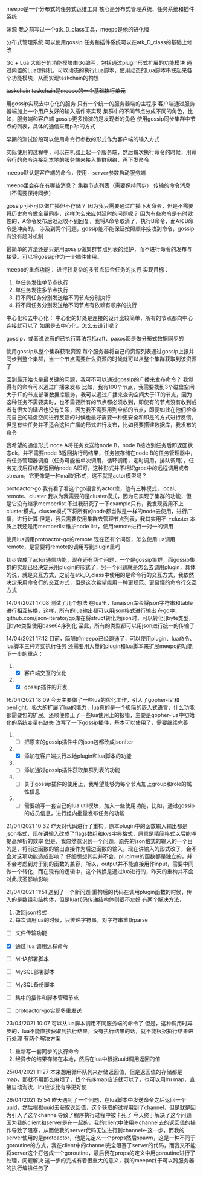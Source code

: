 meepo是一个分布式的任务式运维工具
核心是分布式管理系统、任务系统和插件系统

渊源
我之前写过一个atk_D_class工具，meepo是他的进化版

分布式管理系统
可以使用gossip
任务和插件系统可以在atk_D_class的基础上修改

Go + Lua
大部分的功能模块由Go编写，包括通过plugin形式扩展的功能模块
通过内置的Lua虚拟机，可以动态的执行Lua脚本，使用动态的Lua脚本串联起来各个功能模块，从而实现taskchain的构想

~~taskchain~~
~~taskchain是meepo的一个基础执行单元~~

用gossip实现去中心化的服务
只有一个统一的服务器端的主程序
客户端通过服务器端加上一个用户友好的输入插件来实现
集群中的不同节点分成不同的角色，比如，服务端和客户端
gossip更多扮演的是发现者的角色
使用gossip同步集群中节点的列表，具体的通信采用p2p的方式

早期的测试阶段可以使用命令行参数的形式作为客户端的输入方式

实际使用的过程中，可以在机器上起一个服务端，然后每次执行命令的时候，用命令行的命令连接到本地的服务端来接入集群网络，再下发命令

meepo默认是客户端的命令，使用`--server`参数启动服务端

meepo里会存在有哪些消息？
集群节点列表（需要保持同步）
传输的命令消息（不需要保持同步）


gossip可不可以做广播但不存储？
因为我只需要通过广播下发命令，但是不需要将历史命令做全量同步，这样怎么来应付延时的问题呢？
因为有些命令是有时效性的，A命令发布后迟迟收不到回复，我将A命令取消了，执行B命令，而A和B命令是冲突的。
涉及到两个问题，gossip能不能保证按照顺序接收到命令，gossip有没有超时机制

最简单的方法还是只是用gossip做集群节点列表的维护，而不进行命令的发布与接受。可以将gossip作为一个插件使用。

meepo的重点功能：
进行较复杂的多节点联合任务的执行
实现目标：
1. 单任务发往单节点执行
2. 单任务发往多节点执行
3. 将不同任务分别发送给不同节点分别执行
4. 将不同任务分别发送给不同节点有依赖有顺序的执行

中心化和去中心化：
中心化的好处是连接的设计比较简单，所有的节点都向中心连接就可以了
如果是去中心化，怎么去设计呢？

gossip，或者说说有的已执行算法包括raft、paxos都是做分布式数据同步的

使用gossip从整个集群获取资源
每个服务器将自己的资源列表通过gossip上报并同步到整个集群，当一个节点需要什么资源的时候就可以从整个集群获取到该资源了

回到最开始也是最关键的问题，我可不可以通过gossip的广播来发布命令？
我觉得有的命令可以通过广播来发布
比如，我有100个节点，我需要找到3个磁盘空间大于1T的节点部署数据库服务，我可以通过广播来查询空间大于1T的节点，因为这种任务不需要实时，也不需要所有的节点都必须收到，即使有的节点没有收到或者有很大的延迟也没有关系，因为我不需要用到全部的节点，即便如此在他们检查完自己的磁盘空间进行反馈的时候也最好需要一种更安全和即是的方式进行反馈。
但是有些任务并不适合这种广播的形式进行发布，比如我要搭建数据库，我发布的命令

我希望的通信形式
node A将任务发送给node B，node B接收到任务后即返回状态ok，并不需要node B返回执行局结果，任务被存储在node B的任务管理器中，有任务管理器调度（任务可能被单次调用，循环调用，定时调用，排队调用），任务完成后将结果返回给node A即可。这种形式并不相识grpc中的远程调用或者stream，它更像是一种mail的形式，这不就是actor模型吗？


protoactor-go
我有看了看这个go语言的actor库，他有三种模式，local、remote、cluster
我以为我需要的是cluster模式，因为它实现了集群的功能，但是它没有继承memberlist
不过我研究了一下example只有，我发现我用不上cluster模式，cluster模式下将所有的node都当做是一样的node去使用，进行广播，进行计算
但是，我只需要使用集群去管理节点列表，我其实用不上cluster
本质上我还是用memberlist维护node list，使用remote进行一对一的调用

使用lua调用protoactor-go的remote
现在还有个问题，怎么使用lua调用remote，是需要将remote的调用写到plugin里吗

初步完成了actor通信功能，现在还有两个问题，一个是gossip集群，而gossip集群的实现已经决定采用plugin的形式了，另一个问题就是怎么去调用plugin，具体的说，就是交互方式，之前在atk_D_class中使用的是命令行的交互方式，我依然决定采用命令行的交互方式，但是这次希望能用一种更规范、更易懂的命令行交互方式

14/04/2021 17:08
测试了几个想法
在lua里，lunajson库会将json字符串和table进行相互转换，这样，所有的lua输出都可以用json格式进行输出
在go中，github.com/json-iterator/go库在将struct转化为json时，可以转化[]byte类型，[]byte类型使用base64序列化
至此，所有的类型都可以用json进行统一的传输了

14/04/2021 17:12
目前，简陋的meepo已经跑通了，可以使用plugin、lua命令、lua脚本三种方式执行任务
还需要用大量的plugin和lua脚本来扩展meepo的功能
下一步的重点：
1. - [x] 客户端交互的优化
2. - [x] gossip插件的开发

16/04/2021 18:09
今天主要做了一些lua的优化工作，引入了gopher-lsf和penlight，极大的扩展了lua的能力，lua真的是一个极简的嵌入式语言，什么功能都需要包的扩展。还顺便修正了一些lua使用上的报错，主要是gopher-lua中初始化的系统变量有缺失
改写了一下gossip插件，基本可以使用了，需要继续完善
1. - [ ] 把原来的gossip插件中的json包都改成jsonIter
2. - [x] 添加在客户端执行本地plugin和lua脚本的功能
3. - [ ] 添加通过gossip插件获取集群列表的功能
4. - [ ] 关于gossip插件的使用上，我希望能够为每个节点加上group和role的属性信息
5. - [ ] 需要编写一套自己的lua util模块，加入一些使用功能，比如，通过gossip的成员信息，进行组内批量发布任务的功能

21/04/2021 10:32
昨天对代码进行了重构，原本plugin中的函数输入输出都是json格式，现在讲输入改成了flags数组和kvs字典格式，原意是精简格式以后能够提高解析的效率
但是，我忽然意识到一个问题，原先的json格式的输入的一个目的是，将前边函数的输出直接作为后边函数的输入。现在讲输入的形式改了，会不会对这项功能造成影响？
仔细想想其实并不会，plugin中的函数都是独立的，并不会考虑到对于别的函数的兼容，所以，output并不能直接用作input，需要中间做一个转化，而在现有的逻辑中，这个转换是通过lua进行的，昨天的重构并不会对此成圣影响影响

21/04/2021 11:51
遇到了一个新问题
重构后的代码在调用plugin函数的时候，传入的是数组和结构体，但是lua代码传递结构体则很不友好
有两个解决方法，
1. 改回json格式
2. 每次调用lua的时候，只传递字符串，对字符串重新parse

- [ ] 文件传输功能
- [x] 通过 lua 调用远程命令
- [ ] MHA部署脚本
- [ ] MySQL部署脚本
- [ ] MySQL备份脚本

- [ ] 集中的插件和脚本管理节点
- [ ] protoactor-go实现多重发送

23/04/2021 10:07
可以从lua脚本调用不同服务端的命令了
但是，这种调用时异步的，lua不能直接获取到执行结果，没有执行结果的话，就不能根据执行结果进行处理
有两个解决方案
1. 重新写一套同步的执行命令
2. 经异步的结果存储在本地，然后在lua中根据uuid调用返回的值

25/04/2021 11:27
本来想用循环队列来存储返回值，但是返回值的存储都是map，那就不用那么麻烦了，找个有序map应该就可以了，也可以用lru map，直接自动淘汰，lru应该比有序更好使

26/04/2021 15:54
昨天遇到了一个问题，在lua脚本中发送命令之后返回一个uuid，然后根据uuid去获取返回值，这个获取的过程用到了channel，但是就是因为引入了这个channel导致了程序执行过程中被卡死了
今天终于解决了这个问题
因为我的client和server是在一起的，我的client中使用<-channel去的返回值的操作导致了阻塞，从而使我的server代码无法进行到channel<-这一步，而我的server使用的是protoactor，他是先定义一个props然后spawn，这是一种不同于goroutine的方式，我在client中的channel完全阻塞了server的代码，而我又不能将server这个打包成一个goroutine，最后我在props的定义中用goroutine进行了处理，问题解决
这一步的完成有着很重大的意义，我的meepo终于可以跨服务器的执行编排任务了